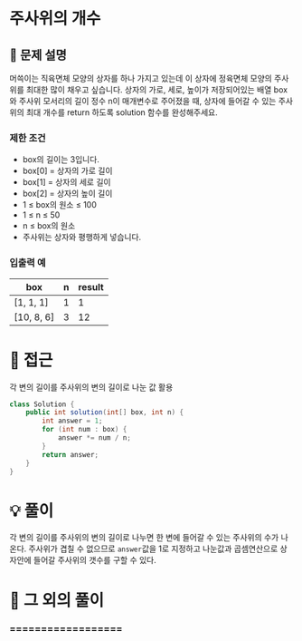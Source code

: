# 주사위의 개수

## 📌 문제 설명

머쓱이는 직육면체 모양의 상자를 하나 가지고 있는데 이 상자에 정육면체 모양의 주사위를 최대한 많이 채우고 싶습니다. 상자의 가로, 세로, 높이가 저장되어있는 배열 box와 주사위 모서리의 길이 정수 n이 매개변수로 주어졌을 때, 상자에 들어갈 수 있는 주사위의 최대 개수를 return 하도록 solution 함수를 완성해주세요.

### 제한 조건

- box의 길이는 3입니다.
- box[0] = 상자의 가로 길이
- box[1] = 상자의 세로 길이
- box[2] = 상자의 높이 길이
- 1 ≤ box의 원소 ≤ 100
- 1 ≤ n ≤ 50
- n ≤ box의 원소
- 주사위는 상자와 평행하게 넣습니다.


### 입출력 예

| box        | n | result |
| ---------- | - | ------ |
| [1, 1, 1]  | 1 | 1      |
| [10, 8, 6] | 3 | 12     |

# 🧐 접근

각 변의 길이를 주사위의 변의 길이로 나눈 값 활용

```java
class Solution {
    public int solution(int[] box, int n) {
        int answer = 1;
        for (int num : box) {
            answer *= num / n;
        }
        return answer;
    }
}
```

# 💡 풀이

각 변의 길이를 주사위의 변의 길이로 나누면 한 변에 들어갈 수 있는 주사위의 수가 나온다.
주사위가 겹칠 수 없으므로 `answer`값을 1로 지정하고 나눈값과 곱셈연산으로 상자안에 들어갈 주사위의 갯수를 구할 수 있다.

# 📘 그 외의 풀이

### ==================